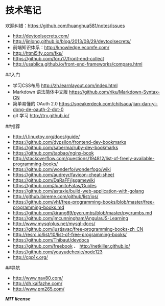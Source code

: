 # 技术笔记

欢迎纠错：https://github.com/huanghua581/notes/issues


* http://devtoolsecrets.com/
* http://jinlong.github.io/blog/2013/08/29/devtoolsecrets/
* 前端知识体系：http://knowledge.ecomfe.com/
* http://html5ify.com/fks/
* https://github.com/foru17/front-end-collect
* http://usablica.github.io/front-end-frameworks/compare.html

##入门
* 学习CSS布局 http://zh.learnlayout.com/index.html
* Markdown 语法简体中文版 https://github.com/riku/Markdown-Syntax-CN
* 简单易懂的 OAuth 2.0 https://speakerdeck.com/chitsaou/jian-dan-yi-dong-de-oauth-2-dot-0
* git 学习 http://try.github.io/


##推荐
* http://i.linuxtoy.org/docs/guide/
* https://github.com/dypsilon/frontend-dev-bookmarks
* https://github.com/saberma/ruby-dev-bookmarks
* https://github.com/taobao/nginx-book
* http://stackoverflow.com/questions/194812/list-of-freely-available-programming-books/
* https://github.com/wonderfo/wonderfogo/wiki
* https://github.com/audreyr/favicon-cheat-sheet
* https://github.com/DaRaFF/jsgamewiki
* https://github.com/JuanitoFatas/Guides
* https://github.com/astaxie/build-web-application-with-golang
* http://github.ibireme.com/github/list/ios/
* https://github.com/vhf/free-programming-books/blob/master/free-programming-books.md
* https://github.com/kirang89/pycrumbs/blob/master/pycrumbs.md
* https://github.com/jmcunningham/AngularJS-Learning
* http://www.mysqlplus.net/mysql-docs/
* https://github.com/justjavac/free-programming-books-zh_CN
* http://resrc.io/list/10/list-of-free-programming-books/
* https://github.com/Thibaut/devdocs
* https://github.com/freebook 、 http://netkiller.github.io/
* https://github.com/youyudehexie/node123
* http://cpp1x.org/




##导航
* http://www.nav80.com/
* http://dh.kaifazhe.com/
* http://www.pm265.com/




***MIT license***
